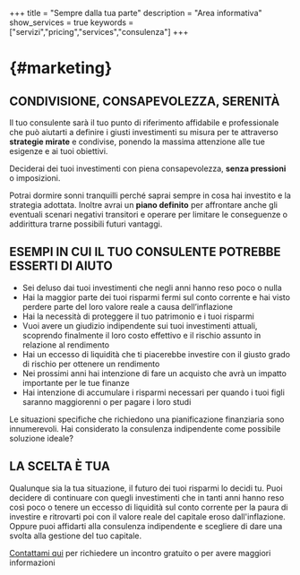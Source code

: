 +++
title = "Sempre dalla tua parte"
description = "Area informativa"
show_services = true
keywords = ["servizi","pricing","services","consulenza"]
+++
# {#marketing}

## CONDIVISIONE, CONSAPEVOLEZZA, SERENIT&Agrave;
Il tuo consulente sar&agrave; il tuo punto di riferimento affidabile e professionale che pu&ograve; aiutarti a definire i giusti investimenti su misura per te attraverso **strategie mirate** e condivise, ponendo la massima attenzione alle tue esigenze e ai tuoi obiettivi.

Deciderai dei tuoi investimenti con piena consapevolezza, **senza pressioni** o imposizioni.

Potrai dormire sonni tranquilli perch&eacute; saprai sempre in cosa hai investito e la strategia adottata. Inoltre avrai un **piano definito** per affrontare anche gli eventuali scenari negativi transitori e operare per limitare le conseguenze o addirittura trarne possibili futuri vantaggi.
## ESEMPI IN CUI IL TUO CONSULENTE POTREBBE ESSERTI DI AIUTO
- Sei deluso dai tuoi investimenti che negli anni hanno reso poco o nulla
- Hai la maggior parte dei tuoi risparmi fermi sul conto corrente e hai visto perdere parte del loro valore reale a causa dell’inflazione
- Hai la necessit&agrave; di proteggere il tuo patrimonio e i tuoi risparmi
- Vuoi avere un giudizio indipendente sui tuoi investimenti attuali, scoprendo finalmente il loro costo effettivo e il rischio assunto in relazione al rendimento
- Hai un eccesso di liquidit&agrave; che ti piacerebbe investire con il giusto grado di rischio per ottenere un rendimento
- Nei prossimi anni hai intenzione di fare un acquisto che avr&agrave; un impatto importante per le tue finanze
- Hai intenzione di accumulare i risparmi necessari per quando i tuoi figli saranno maggiorenni o per pagare i loro studi


Le situazioni specifiche che richiedono una pianificazione finanziaria sono innumerevoli. Hai considerato la consulenza indipendente come possibile soluzione ideale?

## LA SCELTA &Egrave; TUA
Qualunque sia la tua situazione, il futuro dei tuoi risparmi lo decidi tu. Puoi decidere di continuare con quegli investimenti che in tanti anni hanno reso cos&igrave; poco o tenere un eccesso di liquidit&agrave; sul conto corrente per la paura di investire e ritrovarti poi con il valore reale del capitale eroso dall'inflazione. Oppure puoi affidarti alla consulenza indipendente e scegliere di dare una svolta alla gestione del tuo capitale.

[Contattami qui](/contact) per richiedere un incontro gratuito o per avere maggiori informazioni
